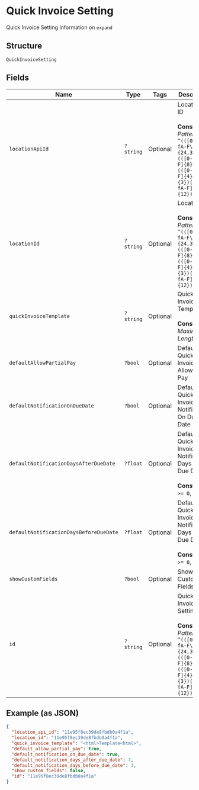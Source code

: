 
# Quick Invoice Setting

Quick Invoice Setting Information on `expand`

## Structure

`QuickInvoiceSetting`

## Fields

| Name | Type | Tags | Description | Getter | Setter |
|  --- | --- | --- | --- | --- | --- |
| `locationApiId` | `?string` | Optional | Location API ID<br><br>**Constraints**: *Pattern*: `^(([0-9a-fA-F\-]{24,36})\|(([0-9a-fA-F]{8})-(([0-9a-fA-F]{4}\-){3})([0-9a-fA-F]{12})))$` | getLocationApiId(): ?string | setLocationApiId(?string locationApiId): void |
| `locationId` | `?string` | Optional | Location ID<br><br>**Constraints**: *Pattern*: `^(([0-9a-fA-F\-]{24,36})\|(([0-9a-fA-F]{8})-(([0-9a-fA-F]{4}\-){3})([0-9a-fA-F]{12})))$` | getLocationId(): ?string | setLocationId(?string locationId): void |
| `quickInvoiceTemplate` | `?string` | Optional | Quick Invoice Template<br><br>**Constraints**: *Maximum Length*: `5000` | getQuickInvoiceTemplate(): ?string | setQuickInvoiceTemplate(?string quickInvoiceTemplate): void |
| `defaultAllowPartialPay` | `?bool` | Optional | Default Quick Invoice Allow Partial Pay | getDefaultAllowPartialPay(): ?bool | setDefaultAllowPartialPay(?bool defaultAllowPartialPay): void |
| `defaultNotificationOnDueDate` | `?bool` | Optional | Default Quick Invoice Notification On Due Date | getDefaultNotificationOnDueDate(): ?bool | setDefaultNotificationOnDueDate(?bool defaultNotificationOnDueDate): void |
| `defaultNotificationDaysAfterDueDate` | `?float` | Optional | Default Quick Invoice Notification Days After Due Date<br><br>**Constraints**: `>= 0`, `<= 60` | getDefaultNotificationDaysAfterDueDate(): ?float | setDefaultNotificationDaysAfterDueDate(?float defaultNotificationDaysAfterDueDate): void |
| `defaultNotificationDaysBeforeDueDate` | `?float` | Optional | Default Quick Invoice Notification Days Before Due Date<br><br>**Constraints**: `>= 0`, `<= 60` | getDefaultNotificationDaysBeforeDueDate(): ?float | setDefaultNotificationDaysBeforeDueDate(?float defaultNotificationDaysBeforeDueDate): void |
| `showCustomFields` | `?bool` | Optional | Show Custom Fields | getShowCustomFields(): ?bool | setShowCustomFields(?bool showCustomFields): void |
| `id` | `?string` | Optional | Quick Invoice Settings ID<br><br>**Constraints**: *Pattern*: `^(([0-9a-fA-F\-]{24,36})\|(([0-9a-fA-F]{8})-(([0-9a-fA-F]{4}\-){3})([0-9a-fA-F]{12})))$` | getId(): ?string | setId(?string id): void |

## Example (as JSON)

```json
{
  "location_api_id": "11e95f8ec39de8fbdb0a4f1a",
  "location_id": "11e95f8ec39de8fbdb0a4f1a",
  "quick_invoice_template": "<html>Template<html>",
  "default_allow_partial_pay": true,
  "default_notification_on_due_date": true,
  "default_notification_days_after_due_date": 7,
  "default_notification_days_before_due_date": 3,
  "show_custom_fields": false,
  "id": "11e95f8ec39de8fbdb0a4f1a"
}
```

